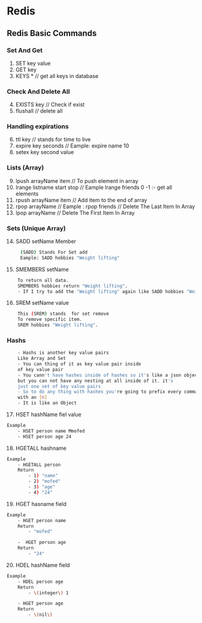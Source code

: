 # Redis

## Redis Basic Commands

### Set And Get

1. SET key value
2. GET key
3. KEYS \*
   // get all keys in database

### Check And Delete All

4. EXISTS key
   // Check if exist
5. flushall
   // delete all

### Handling expirations

6. ttl key
   // stands for time to live
7. expire key seconds
   // Eample: expire name 10
8. setex key second value

### Lists (Array)

9. lpush arrayName item
   // To push element in array
10. lrange listname start stop
    // Eample lrange friends 0 -1 :- get all elements
11. rpush arrayName item
    // Add item to the end of array
12. rpop arrayName
    // Eample : rpop friends
    // Delete The Last Item In Array
13. lpop arrayName
    // Delete The First Item In Array

### Sets (Unique Array)

14. SADD setName Member

```bash
     (SADD) Stands For Set add
     Eample: SADD hobbies "Weight lifting"
```

15. SMEMBERS setName

```bash
    To return all data.
    SMEMBERS hobbies return "Weight lifting".
    - If I try to add the "Weight lifting" again like SADD hobbies "Weight lifting". It is not working and return (integer) 0.
```

16. SREM setName value

```bash
    This (SREM) stands  for set remove
    To remove specific item.
    SREM hobbies "Weight lifting".
```

### Hashs

```bash
    - Hashs is another key value pairs
    Like Array and Set
    - You can thing of it as key value pair inside
    of key value pair
    - You cann't have hashes inside of hashes so it's like a json object
    but you can not have any nesting at all inside of it. it's
    just one set of key value pairs
    - So to do any thing with hashes you're going to prefix every command
    with an [H]
    - It is like an Object

```

17. HSET hashName fiel value

```bash
Example
    - HSET person name Mmofed
    - HSET person age 24
```

18. HGETALL hashname

```bash
Example
    - HGETALL person
    Return
        - 1) "name"
        - 2) "mofed"
        - 3) "age"
        - 4) "24"
```

19. HGET hasname field

```bash
Example
    - HGET person name
    Return
        - "mofed"

    -  HGET person age
    Return
        - "24"
```

20. HDEL hashName field

```bash
Example
    - HDEL person age
    Return
        - \(integer\) 1

    - HGET person age
    Return
        - \(nil\)
```
